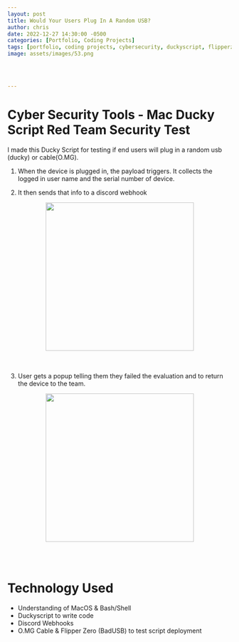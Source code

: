 ```yaml
---
layout: post
title: Would Your Users Plug In A Random USB?
author: chris
date: 2022-12-27 14:30:00 -0500
categories: [Portfolio, Coding Projects]
tags: [portfolio, coding projects, cybersecurity, duckyscript, flipperzero]     # TAG names should always be lowercase
image: assets/images/53.png
  
  


---
```

# Cyber Security Tools - Mac Ducky Script Red Team Security Test

 
I made this Ducky Script for testing if end users will plug in a random usb (ducky) or cable(O.MG).

1) When the device is plugged in, the payload triggers. It collects the logged in user name and the serial number of device.

2) It then sends that info to a discord webhook

<div style="display: flex; justify-content: center;">
  <img width="333" src="https://user-images.githubusercontent.com/112792126/209692167-1a0081d4-9446-42cb-bf51-5d1c93d0711c.png">
</div>
<br/><br/>

3) User gets a popup telling them they failed the evaluation and to return the device to the team.

<div style="display: flex; justify-content: center;">
  <img width="333" src="https://user-images.githubusercontent.com/112792126/209692487-6c9de450-f84f-409e-8b7a-c84e0d31144e.png">
</div>

  <br/><br/>
# Technology Used

- Understanding of MacOS & Bash/Shell
- Duckyscript to write code
- Discord Webhooks
- O.MG Cable & Flipper Zero (BadUSB) to test script deployment
